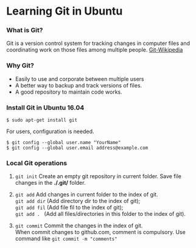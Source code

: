 # Learning Git in Ubuntu #

### What is Git? ###
Git is a version control system for tracking changes in computer files and coordinating work on those files among multiple people. [Git-Wikipedia](https://en.wikipedia.org/wiki/Git)

### Why Git? ###
- Easily to use and corporate between multiple users
- A better way to backup and track versions of files.
- A good repository to maintain code works. 
 
### Install Git in Ubuntu 16.04 ###

```
$ sudo apt-get install git
```
For users, configuration is needed.

```
$ git config --global user.name "YourName"
$ git config --global user.email address@example.com
```

### Local Git operations ###
1. ```git init```
Create an empty git repository in current folder. Save file changes in the **./.git/** folder. 

2. ```git add```
Add changes in current folder to the index of git.  
    ```git add dir```   (Add directory dir to the index of git);  
    ```git add fil```   (Add file fil to the index of git);  
    ```git add . ```    (Add all files/directories in this folder to the index of git).  

3. ```git commit```
Commit the changes in the index of git.  
When commit changes to github.com, comment is compulsory.  Use command like ```git commit -m "comments"```
